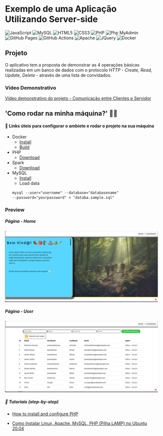 # Exemplo de uma Aplicação Utilizando Server-side


![JavaScript](https://img.shields.io/badge/-JavaScript-black?style=flat-square&logo=javascript)
![MySQL](https://img.shields.io/badge/-MySQL-4479A1?style=flat-square&logo=mysql&logoColor=white)
![HTML5](https://img.shields.io/badge/-HTML5-E34F26?style=flat-square&logo=html5&logoColor=white)
![CSS3](https://img.shields.io/badge/-CSS3-1572B6?style=flat-square&logo=css3)
![PHP](https://img.shields.io/badge/%20%20PHP%20%20%20-white?style=flat&logo=php&logoColor=white&color=%23777BB4)
![Php MyAdmin](https://img.shields.io/badge/Php_MyAdmin-white?style=flat&logo=phpmyadmin&logoColor=white&color=%23777BB4)
![GitHub Pages](https://img.shields.io/badge/GitHub_Pages-white?style=flat&logo=githubpages&logoColor=white&color=%23222222)
![GitHub Actions](https://img.shields.io/badge/GitHub_Actions-white?style=flat&logo=githubactions&logoColor=white&color=%232088FF)
![Apache](https://img.shields.io/badge/Apache-white?style=flat&logo=apache&logoColor=white&color=%23D22128)
![JQuery](https://img.shields.io/badge/JQuery-white?style=flat&logo=jquery&logoColor=white&color=%230769AD)
![Docker](https://img.shields.io/badge/Docker-white?style=flat&logo=docker&logoColor=white&color=%232496ED)

## Projeto

O aplicativo tem a proposta de demonstrar as 4 operações básicas realizadas em um banco de dados com o protocolo *HTTP* - *Create, Read, Update, Delete* - através de uma lista de convidados.

### Vídeo Demonstrativo

[Vídeo demonstrativo do projeto - Comunicação entre Clientes e Servidor]('https://youtu.be/W1sbaf-9MmQ')

## 'Como rodar na minha máquina?' 👨‍💻

#### 🔗 Links úteis para configurar o ambiete e rodar o projeto na sua máquina

- Docker
    - [Install](https://docs.docker.com/get-docker/)
    - [Build](https://docs.docker.com/build/guide/mounts/)
- PHP
    - [Download](https://www.php.net/downloads.php)
- Spark
    - [Download](https://spark.apache.org/downloads.html)
- MySQL
    - [Install](https://www.mysql.com/downloads/)
    - Load data
    ```
    mysql --user="username" --database="databasename" 
    --password="yourpassword" < "databa.sample.sql"
    ```

### Preview

##### Página - Home

[![Home](https://github.com/flavioepimentel/example-crud-php-fullstack/blob/a8feddf7f24284ef64effa44b57104113de362d5/app/Views/src/Captura%20de%20tela%20de%202023-07-18%2019-41-08.png)](https://youtu.be/W1sbaf-9MmQ)

##### Página - User

[![User](https://github.com/flavioepimentel/example-crud-php-fullstack/blob/a8feddf7f24284ef64effa44b57104113de362d5/app/Views/src/Captura%20de%20tela%20de%202023-07-18%2019-41-34.png)](https://youtu.be/W1sbaf-9MmQ)


##### 👣 Tutoriais (step-by-step) 
- [How to install and configure PHP](https://ubuntu.com/server/docs/programming-php#:~:text=How%20to%20install%20and%20configure%20PHP%201%20Prerequisites,Configure%20PHP%20...%205%20Test%20your%20setup%20)

- [Como Instalar Linux, Apache, MySQL, PHP (Pilha LAMP) no Ubuntu 20.04](https://www.digitalocean.com/community/tutorials/how-to-install-linux-apache-mysql-php-lamp-stack-on-ubuntu-20-04-pt)

